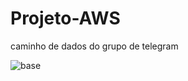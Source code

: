 # Projeto-AWS
caminho de dados do grupo de telegram


![base](https://github.com/user-attachments/assets/72ffead9-eb86-4e69-98d2-8dce96d825a8)
